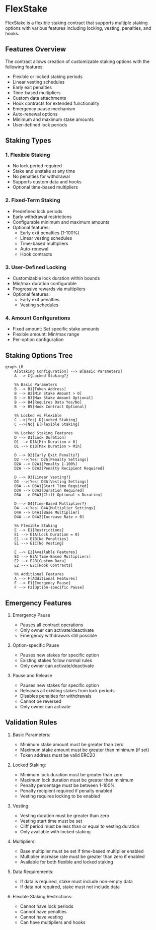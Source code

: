 # FlexStake

FlexStake is a flexible staking contract that supports multiple staking options with various features including locking, vesting, penalties, and hooks.

## Features Overview

The contract allows creation of customizable staking options with the following features:

- Flexible or locked staking periods
- Linear vesting schedules
- Early exit penalties
- Time-based multipliers
- Custom data attachments
- Hook contracts for extended functionality
- Emergency pause mechanism
- Auto-renewal options
- Minimum and maximum stake amounts
- User-defined lock periods

## Staking Types

### 1. Flexible Staking
- No lock period required
- Stake and unstake at any time
- No penalties for withdrawal
- Supports custom data and hooks
- Optional time-based multipliers

### 2. Fixed-Term Staking
- Predefined lock periods
- Early withdrawal restrictions
- Configurable minimum and maximum amounts
- Optional features:
  - Early exit penalties (1-100%)
  - Linear vesting schedules
  - Time-based multipliers
  - Auto-renewal
  - Hook contracts

### 3. User-Defined Locking

- Customizable lock duration within bounds
- Min/max duration configurable
- Progressive rewards via multipliers
- Optional features:
  - Early exit penalties
  - Vesting schedules

### 4. Amount Configurations

- Fixed amount: Set specific stake amounts
- Flexible amount: Min/max range
- Per-option configuration

## Staking Options Tree

```mermaid
graph LR
    A[Staking Configuration] --> B[Basic Parameters]
    A --> C{Locked Staking?}
    
    %% Basic Parameters
    B --> B1[Token Address]
    B --> B2[Min Stake Amount > 0]
    B --> B3[Max Stake Amount Optional]
    B --> B4[Requires Data Yes/No]
    B --> B5[Hook Contract Optional]
    
    %% Locked vs Flexible
    C -->|Yes| D[Locked Staking]
    C -->|No| E[Flexible Staking]
    
    %% Locked Staking Features
    D --> D1[Lock Duration]
    D1 --> D1A[Min Duration > 0]
    D1 --> D1B[Max Duration > Min]
    
    D --> D2{Early Exit Penalty?}
    D2 -->|Yes| D2A[Penalty Settings]
    D2A --> D2A1[Penalty 1-100%]
    D2A --> D2A2[Penalty Recipient Required]
    
    D --> D3{Linear Vesting?}
    D3 -->|Yes| D3A[Vesting Settings]
    D3A --> D3A1[Start Time Required]
    D3A --> D3A2[Duration Required]
    D3A --> D3A3[Cliff Optional ≤ Duration]
    
    D --> D4{Time-Based Multiplier?}
    D4 -->|Yes| D4A[Multiplier Settings]
    D4A --> D4A1[Base Multiplier]
    D4A --> D4A2[Increase Rate > 0]
    
    %% Flexible Staking
    E --> E1[Restrictions]
    E1 --> E1A[Lock Duration = 0]
    E1 --> E1B[No Penalties]
    E1 --> E1C[No Vesting]
    
    E --> E2[Available Features]
    E2 --> E2A[Time-Based Multipliers]
    E2 --> E2B[Custom Data]
    E2 --> E2C[Hook Contracts]
    
    %% Additional Features
    A --> F[Additional Features]
    F --> F1[Emergency Pause]
    F --> F2[Option-specific Pause]
```

## Emergency Features

1. Emergency Pause
   - Pauses all contract operations
   - Only owner can activate/deactivate
   - Emergency withdrawals still possible

2. Option-specific Pause
   - Pauses new stakes for specific option
   - Existing stakes follow normal rules
   - Only owner can activate/deactivate

3. Pause and Release
   - Pauses new stakes for specific option
   - Releases all existing stakes from lock periods
   - Disables penalties for withdrawals
   - Cannot be reversed
   - Only owner can activate

## Validation Rules

1. Basic Parameters:
   - Minimum stake amount must be greater than zero
   - Maximum stake amount must be greater than minimum (if set)
   - Token address must be valid ERC20

2. Locked Staking:
   - Minimum lock duration must be greater than zero
   - Maximum lock duration must be greater than minimum
   - Penalty percentage must be between 1-100%
   - Penalty recipient required if penalty enabled
   - Vesting requires locking to be enabled

3. Vesting:
   - Vesting duration must be greater than zero
   - Vesting start time must be set
   - Cliff period must be less than or equal to vesting duration
   - Only available with locked staking

4. Multipliers:
   - Base multiplier must be set if time-based multiplier enabled
   - Multiplier increase rate must be greater than zero if enabled
   - Available for both flexible and locked staking

5. Data Requirements:
   - If data is required, stake must include non-empty data
   - If data not required, stake must not include data

6. Flexible Staking Restrictions:
   - Cannot have lock periods
   - Cannot have penalties
   - Cannot have vesting
   - Can have multipliers and hooks
